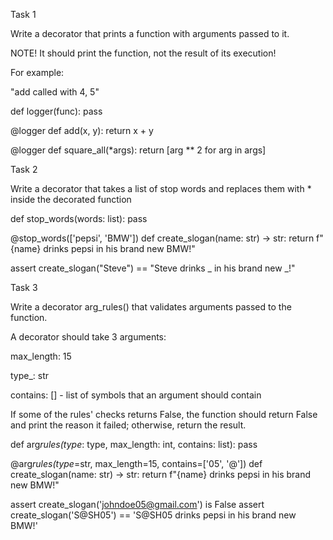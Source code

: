 Task 1

Write a decorator that prints a function with arguments passed to it.

NOTE! It should print the function, not the result of its execution!

For example:

"add called with 4, 5"

def logger(func):
pass

@logger
def add(x, y):
return x + y

@logger
def square_all(\*args):
return [arg ** 2 for arg in args]

Task 2

Write a decorator that takes a list of stop words and replaces them with \* inside the decorated function

def stop_words(words: list):
pass

@stop_words(['pepsi', 'BMW'])
def create_slogan(name: str) -> str:
return f"{name} drinks pepsi in his brand new BMW!"

assert create_slogan("Steve") == "Steve drinks _ in his brand new _!"

Task 3

Write a decorator arg_rules() that validates arguments passed to the function.

A decorator should take 3 arguments:

max_length: 15

type\_: str

contains: [] - list of symbols that an argument should contain

If some of the rules' checks returns False, the function should return False and print the reason it failed; otherwise, return the result.

def arg*rules(type*: type, max_length: int, contains: list):
pass

@arg*rules(type*=str, max_length=15, contains=['05', '@'])
def create_slogan(name: str) -> str:
return f"{name} drinks pepsi in his brand new BMW!"

assert create_slogan('johndoe05@gmail.com') is False
assert create_slogan('S@SH05') == 'S@SH05 drinks pepsi in his brand new BMW!'
